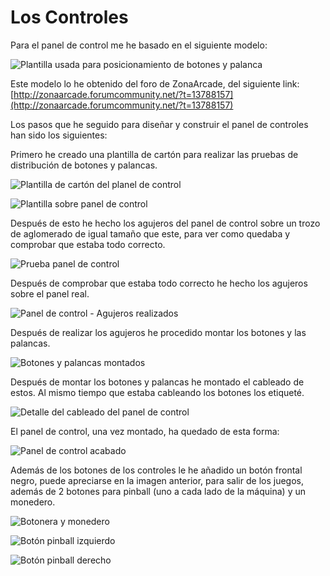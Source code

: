 # Los Controles

Para el panel de control me he basado en el siguiente modelo:

![Plantilla usada para posicionamiento de botones y palanca](Controles_01.jpg "Plantilla usada para posicionamiento de botones y palanca")


Este modelo lo he obtenido del  foro de ZonaArcade, del siguiente link:
[http://zonaarcade.forumcommunity.net/?t=13788157](http://zonaarcade.forumcommunity.net/?t=13788157)

Los pasos que he seguido para diseñar y construir el panel de controles han sido los siguientes:

Primero he creado una plantilla de cartón para realizar las pruebas de distribución de botones y palancas.

![Plantilla de cartón del planel de control](Controles_02.jpg "Plantilla de cartón del planel de control")

![Plantilla sobre panel de control](Controles_03.jpg "Plantilla sobre panel de control")

Después de esto he hecho los agujeros del panel de control sobre un trozo de aglomerado de igual tamaño que este, para ver como quedaba y comprobar que estaba todo correcto.

![Prueba panel de control](Controles_04.jpg "Prueba panel de control")

Después de comprobar que estaba todo correcto he hecho los agujeros sobre el panel real.

![Panel de control - Agujeros realizados](Controles_05.jpg "Panel de control - Agujeros realizados")

Después de realizar los agujeros he procedido montar los botones y las palancas.

![Botones y palancas montados](Controles_06.jpg "Botones y palancas montados")

Después de montar los botones y palancas he montado el cableado de estos. Al mismo tiempo que estaba cableando los botones los etiqueté.

![Detalle del cableado del panel de control](Controles_07.jpg "Detalle del cableado del panel de control")

El panel de control, una vez montado, ha quedado de esta forma:

![Panel de control acabado](Controles_08.jpg "Panel de control acabado")

Además de los botones de los controles le he añadido un botón frontal negro, puede apreciarse en la imagen anterior, para salir de los juegos, además de 2 botones para pinball (uno a cada lado de la máquina) y un monedero.

![Botonera y monedero](Controles_09.jpg "Botonera y monedero")

![Botón pinball izquierdo](Controles_10.jpg "Botón pinball izquierdo")

![Botón pinball derecho](Controles_11.jpg "Botón pinball derecho")

